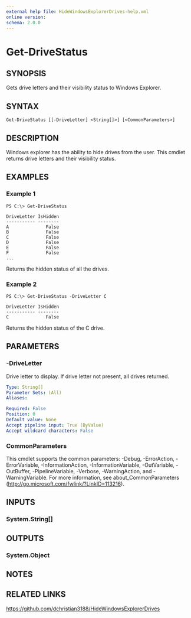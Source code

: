 ```yaml
---
external help file: HideWindowsExplorerDrives-help.xml
online version: 
schema: 2.0.0
---
```


# Get-DriveStatus

## SYNOPSIS
Gets drive letters and their visibility status to Windows Explorer.

## SYNTAX

```
Get-DriveStatus [[-DriveLetter] <String[]>] [<CommonParameters>]
```

## DESCRIPTION
Windows explorer has the ability to hide drives from the user.
This cmdlet returns drive letters and their visibility status.

## EXAMPLES

### Example 1
```
PS C:\> Get-DriveStatus

DriveLetter IsHidden
----------- --------
A              False
B              False
C              False
D              False
E              False
F              False
...
```

Returns the hidden status of all the drives.

### Example 2
```
PS C:\> Get-DriveStatus -DriveLetter C

DriveLetter IsHidden
----------- --------
C              False
```

Returns the hidden status of the C drive.

## PARAMETERS

### -DriveLetter
Drive letter to display. If drive letter not present, all drives returned.

```yaml
Type: String[]
Parameter Sets: (All)
Aliases: 

Required: False
Position: 0
Default value: None
Accept pipeline input: True (ByValue)
Accept wildcard characters: False
```

### CommonParameters
This cmdlet supports the common parameters: -Debug, -ErrorAction, -ErrorVariable, -InformationAction, -InformationVariable, -OutVariable, -OutBuffer, -PipelineVariable, -Verbose, -WarningAction, and -WarningVariable. For more information, see about_CommonParameters (http://go.microsoft.com/fwlink/?LinkID=113216).

## INPUTS

### System.String[]

## OUTPUTS

### System.Object

## NOTES

## RELATED LINKS

https://github.com/dchristian3188/HideWindowsExplorerDrives
